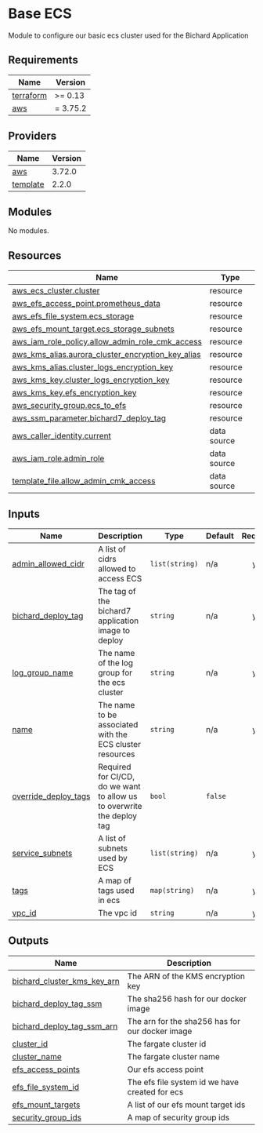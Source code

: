 # Base ECS

Module to configure our basic ecs cluster used for the Bichard Application

<!-- BEGIN_TF_DOCS -->
## Requirements

| Name | Version |
|------|---------|
| <a name="requirement_terraform"></a> [terraform](#requirement\_terraform) | >= 0.13 |
| <a name="requirement_aws"></a> [aws](#requirement\_aws) | = 3.75.2 |

## Providers

| Name | Version |
|------|---------|
| <a name="provider_aws"></a> [aws](#provider\_aws) | 3.72.0 |
| <a name="provider_template"></a> [template](#provider\_template) | 2.2.0 |

## Modules

No modules.

## Resources

| Name | Type |
|------|------|
| [aws_ecs_cluster.cluster](https://registry.terraform.io/providers/hashicorp/aws/3.75.2/docs/resources/ecs_cluster) | resource |
| [aws_efs_access_point.prometheus_data](https://registry.terraform.io/providers/hashicorp/aws/3.75.2/docs/resources/efs_access_point) | resource |
| [aws_efs_file_system.ecs_storage](https://registry.terraform.io/providers/hashicorp/aws/3.75.2/docs/resources/efs_file_system) | resource |
| [aws_efs_mount_target.ecs_storage_subnets](https://registry.terraform.io/providers/hashicorp/aws/3.75.2/docs/resources/efs_mount_target) | resource |
| [aws_iam_role_policy.allow_admin_role_cmk_access](https://registry.terraform.io/providers/hashicorp/aws/3.75.2/docs/resources/iam_role_policy) | resource |
| [aws_kms_alias.aurora_cluster_encryption_key_alias](https://registry.terraform.io/providers/hashicorp/aws/3.75.2/docs/resources/kms_alias) | resource |
| [aws_kms_alias.cluster_logs_encryption_key](https://registry.terraform.io/providers/hashicorp/aws/3.75.2/docs/resources/kms_alias) | resource |
| [aws_kms_key.cluster_logs_encryption_key](https://registry.terraform.io/providers/hashicorp/aws/3.75.2/docs/resources/kms_key) | resource |
| [aws_kms_key.efs_encryption_key](https://registry.terraform.io/providers/hashicorp/aws/3.75.2/docs/resources/kms_key) | resource |
| [aws_security_group.ecs_to_efs](https://registry.terraform.io/providers/hashicorp/aws/3.75.2/docs/resources/security_group) | resource |
| [aws_ssm_parameter.bichard7_deploy_tag](https://registry.terraform.io/providers/hashicorp/aws/3.75.2/docs/resources/ssm_parameter) | resource |
| [aws_caller_identity.current](https://registry.terraform.io/providers/hashicorp/aws/3.75.2/docs/data-sources/caller_identity) | data source |
| [aws_iam_role.admin_role](https://registry.terraform.io/providers/hashicorp/aws/3.75.2/docs/data-sources/iam_role) | data source |
| [template_file.allow_admin_cmk_access](https://registry.terraform.io/providers/hashicorp/template/latest/docs/data-sources/file) | data source |

## Inputs

| Name | Description | Type | Default | Required |
|------|-------------|------|---------|:--------:|
| <a name="input_admin_allowed_cidr"></a> [admin\_allowed\_cidr](#input\_admin\_allowed\_cidr) | A list of cidrs allowed to access ECS | `list(string)` | n/a | yes |
| <a name="input_bichard_deploy_tag"></a> [bichard\_deploy\_tag](#input\_bichard\_deploy\_tag) | The tag of the bichard7 application image to deploy | `string` | n/a | yes |
| <a name="input_log_group_name"></a> [log\_group\_name](#input\_log\_group\_name) | The name of the log group for the ecs cluster | `string` | n/a | yes |
| <a name="input_name"></a> [name](#input\_name) | The name to be associated with the ECS cluster resources | `string` | n/a | yes |
| <a name="input_override_deploy_tags"></a> [override\_deploy\_tags](#input\_override\_deploy\_tags) | Required for CI/CD, do we want to allow us to overwrite the deploy tag | `bool` | `false` | no |
| <a name="input_service_subnets"></a> [service\_subnets](#input\_service\_subnets) | A list of subnets used by ECS | `list(string)` | n/a | yes |
| <a name="input_tags"></a> [tags](#input\_tags) | A map of tags used in ecs | `map(string)` | n/a | yes |
| <a name="input_vpc_id"></a> [vpc\_id](#input\_vpc\_id) | The vpc id | `string` | n/a | yes |

## Outputs

| Name | Description |
|------|-------------|
| <a name="output_bichard_cluster_kms_key_arn"></a> [bichard\_cluster\_kms\_key\_arn](#output\_bichard\_cluster\_kms\_key\_arn) | The ARN of the KMS encryption key |
| <a name="output_bichard_deploy_tag_ssm"></a> [bichard\_deploy\_tag\_ssm](#output\_bichard\_deploy\_tag\_ssm) | The sha256 hash for our docker image |
| <a name="output_bichard_deploy_tag_ssm_arn"></a> [bichard\_deploy\_tag\_ssm\_arn](#output\_bichard\_deploy\_tag\_ssm\_arn) | The arn for the sha256 has for our docker image |
| <a name="output_cluster_id"></a> [cluster\_id](#output\_cluster\_id) | The fargate cluster id |
| <a name="output_cluster_name"></a> [cluster\_name](#output\_cluster\_name) | The fargate cluster name |
| <a name="output_efs_access_points"></a> [efs\_access\_points](#output\_efs\_access\_points) | Our efs access point |
| <a name="output_efs_file_system_id"></a> [efs\_file\_system\_id](#output\_efs\_file\_system\_id) | The efs file system id we have created for ecs |
| <a name="output_efs_mount_targets"></a> [efs\_mount\_targets](#output\_efs\_mount\_targets) | A list of our efs mount target ids |
| <a name="output_security_group_ids"></a> [security\_group\_ids](#output\_security\_group\_ids) | A map of security group ids |
<!-- END_TF_DOCS -->
